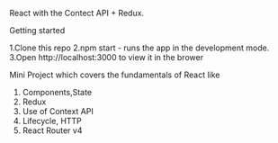 React with the Contect API + Redux.

Getting started

1.Clone this repo
2.npm start - runs the app in the development mode.
3.Open http://localhost:3000 to view it in the brower

Mini Project which covers the fundamentals of React like

1. Components,State
2. Redux
3. Use of Context API
4. Lifecycle, HTTP
5. React Router v4

